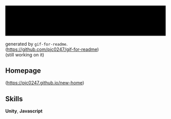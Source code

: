 
![cat](https://github.com/pjc0247/pjc0247/blob/master/pjc.gif?raw=true)

generated by `gif-for-readme`.<br>
(https://github.com/pjc0247/gif-for-readme)<br>
(still working on it)

Homepage
----
(https://pjc0247.github.io/new-home)

Skills
----
__Unity__, __Javascript__

<!--
**pjc0247/pjc0247** is a ✨ _special_ ✨ repository because its `README.md` (this file) appears on your GitHub profile.

Here are some ideas to get you started:

- 🔭 I’m currently working on ...
- 🌱 I’m currently learning ...
- 👯 I’m looking to collaborate on ...
- 🤔 I’m looking for help with ...
- 💬 Ask me about ...
- 📫 How to reach me: ...
- 😄 Pronouns: ...
- ⚡ Fun fact: ...
-->
